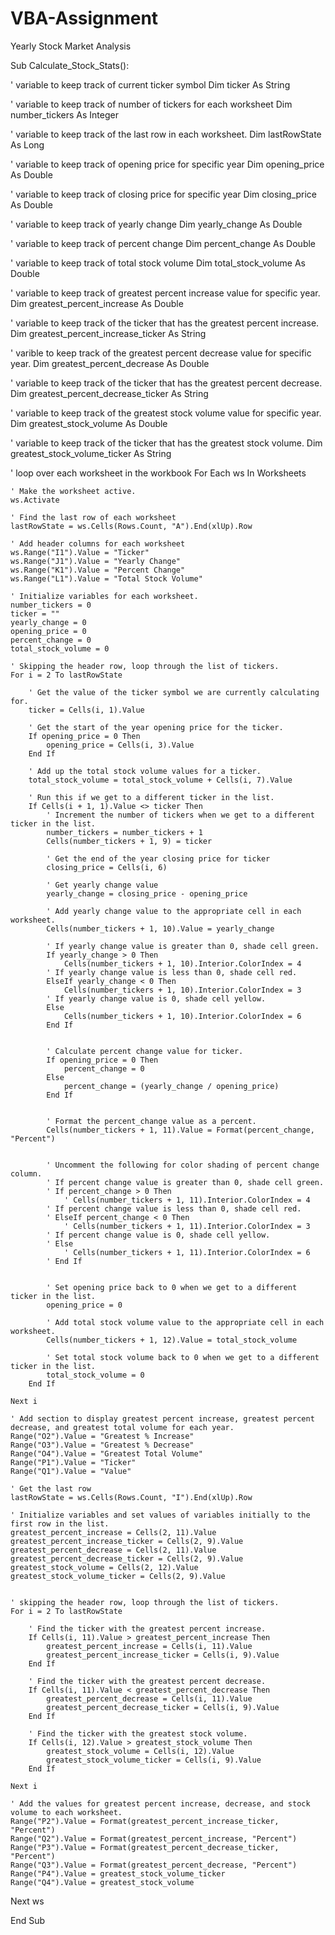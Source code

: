 # VBA-Assignment
Yearly Stock Market Analysis


Sub Calculate_Stock_Stats():

' variable to keep track of current ticker symbol
Dim ticker As String

' variable to keep track of number of tickers for each worksheet
Dim number_tickers As Integer

' variable to keep track of the last row in each worksheet.
Dim lastRowState As Long

' variable to keep track of opening price for specific year
Dim opening_price As Double

' variable to keep track of closing price for specific year
Dim closing_price As Double

' variable to keep track of yearly change
Dim yearly_change As Double

' variable to keep track of percent change
Dim percent_change As Double

' variable to keep track of total stock volume
Dim total_stock_volume As Double

' variable to keep track of greatest percent increase value for specific year.
Dim greatest_percent_increase As Double

' variable to keep track of the ticker that has the greatest percent increase.
Dim greatest_percent_increase_ticker As String

' varible to keep track of the greatest percent decrease value for specific year.
Dim greatest_percent_decrease As Double

' variable to keep track of the ticker that has the greatest percent decrease.
Dim greatest_percent_decrease_ticker As String

' variable to keep track of the greatest stock volume value for specific year.
Dim greatest_stock_volume As Double

' variable to keep track of the ticker that has the greatest stock volume.
Dim greatest_stock_volume_ticker As String

' loop over each worksheet in the workbook
For Each ws In Worksheets

    ' Make the worksheet active.
    ws.Activate

    ' Find the last row of each worksheet
    lastRowState = ws.Cells(Rows.Count, "A").End(xlUp).Row

    ' Add header columns for each worksheet
    ws.Range("I1").Value = "Ticker"
    ws.Range("J1").Value = "Yearly Change"
    ws.Range("K1").Value = "Percent Change"
    ws.Range("L1").Value = "Total Stock Volume"
    
    ' Initialize variables for each worksheet.
    number_tickers = 0
    ticker = ""
    yearly_change = 0
    opening_price = 0
    percent_change = 0
    total_stock_volume = 0
    
    ' Skipping the header row, loop through the list of tickers.
    For i = 2 To lastRowState

        ' Get the value of the ticker symbol we are currently calculating for.
        ticker = Cells(i, 1).Value
        
        ' Get the start of the year opening price for the ticker.
        If opening_price = 0 Then
            opening_price = Cells(i, 3).Value
        End If
        
        ' Add up the total stock volume values for a ticker.
        total_stock_volume = total_stock_volume + Cells(i, 7).Value
        
        ' Run this if we get to a different ticker in the list.
        If Cells(i + 1, 1).Value <> ticker Then
            ' Increment the number of tickers when we get to a different ticker in the list.
            number_tickers = number_tickers + 1
            Cells(number_tickers + 1, 9) = ticker
            
            ' Get the end of the year closing price for ticker
            closing_price = Cells(i, 6)
            
            ' Get yearly change value
            yearly_change = closing_price - opening_price
            
            ' Add yearly change value to the appropriate cell in each worksheet.
            Cells(number_tickers + 1, 10).Value = yearly_change
            
            ' If yearly change value is greater than 0, shade cell green.
            If yearly_change > 0 Then
                Cells(number_tickers + 1, 10).Interior.ColorIndex = 4
            ' If yearly change value is less than 0, shade cell red.
            ElseIf yearly_change < 0 Then
                Cells(number_tickers + 1, 10).Interior.ColorIndex = 3
            ' If yearly change value is 0, shade cell yellow.
            Else
                Cells(number_tickers + 1, 10).Interior.ColorIndex = 6
            End If
            
            
            ' Calculate percent change value for ticker.
            If opening_price = 0 Then
                percent_change = 0
            Else
                percent_change = (yearly_change / opening_price)
            End If
            
            
            ' Format the percent_change value as a percent.
            Cells(number_tickers + 1, 11).Value = Format(percent_change, "Percent")
            
            
            ' Uncomment the following for color shading of percent change column.
            ' If percent change value is greater than 0, shade cell green.
            ' If percent_change > 0 Then
                ' Cells(number_tickers + 1, 11).Interior.ColorIndex = 4
            ' If percent change value is less than 0, shade cell red.
            ' ElseIf percent_change < 0 Then
                ' Cells(number_tickers + 1, 11).Interior.ColorIndex = 3
            ' If percent change value is 0, shade cell yellow.
            ' Else
                ' Cells(number_tickers + 1, 11).Interior.ColorIndex = 6
            ' End If
            
            
            ' Set opening price back to 0 when we get to a different ticker in the list.
            opening_price = 0
            
            ' Add total stock volume value to the appropriate cell in each worksheet.
            Cells(number_tickers + 1, 12).Value = total_stock_volume
            
            ' Set total stock volume back to 0 when we get to a different ticker in the list.
            total_stock_volume = 0
        End If
        
    Next i
    
    ' Add section to display greatest percent increase, greatest percent decrease, and greatest total volume for each year.
    Range("O2").Value = "Greatest % Increase"
    Range("O3").Value = "Greatest % Decrease"
    Range("O4").Value = "Greatest Total Volume"
    Range("P1").Value = "Ticker"
    Range("Q1").Value = "Value"
    
    ' Get the last row
    lastRowState = ws.Cells(Rows.Count, "I").End(xlUp).Row
    
    ' Initialize variables and set values of variables initially to the first row in the list.
    greatest_percent_increase = Cells(2, 11).Value
    greatest_percent_increase_ticker = Cells(2, 9).Value
    greatest_percent_decrease = Cells(2, 11).Value
    greatest_percent_decrease_ticker = Cells(2, 9).Value
    greatest_stock_volume = Cells(2, 12).Value
    greatest_stock_volume_ticker = Cells(2, 9).Value
    
    
    ' skipping the header row, loop through the list of tickers.
    For i = 2 To lastRowState
    
        ' Find the ticker with the greatest percent increase.
        If Cells(i, 11).Value > greatest_percent_increase Then
            greatest_percent_increase = Cells(i, 11).Value
            greatest_percent_increase_ticker = Cells(i, 9).Value
        End If
        
        ' Find the ticker with the greatest percent decrease.
        If Cells(i, 11).Value < greatest_percent_decrease Then
            greatest_percent_decrease = Cells(i, 11).Value
            greatest_percent_decrease_ticker = Cells(i, 9).Value
        End If
        
        ' Find the ticker with the greatest stock volume.
        If Cells(i, 12).Value > greatest_stock_volume Then
            greatest_stock_volume = Cells(i, 12).Value
            greatest_stock_volume_ticker = Cells(i, 9).Value
        End If
        
    Next i
    
    ' Add the values for greatest percent increase, decrease, and stock volume to each worksheet.
    Range("P2").Value = Format(greatest_percent_increase_ticker, "Percent")
    Range("Q2").Value = Format(greatest_percent_increase, "Percent")
    Range("P3").Value = Format(greatest_percent_decrease_ticker, "Percent")
    Range("Q3").Value = Format(greatest_percent_decrease, "Percent")
    Range("P4").Value = greatest_stock_volume_ticker
    Range("Q4").Value = greatest_stock_volume
    
Next ws


End Sub


